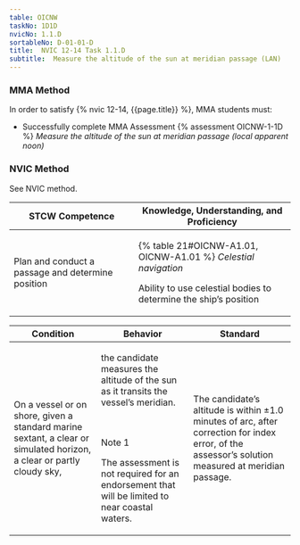 ```yaml
---
table: OICNW
taskNo: 1D1D
nvicNo: 1.1.D 
sortableNo: D-01-01-D
title:  NVIC 12-14 Task 1.1.D
subtitle:  Measure the altitude of the sun at meridian passage (LAN)
---
```



### MMA Method

In order to satisfy  {% nvic 12-14, {{page.title}}  %}, MMA students must:

* Successfully complete MMA Assessment {% assessment OICNW-1-1D %} *Measure the altitude of the sun at meridian passage (local apparent noon)*


### NVIC Method

<a onclick="togglevisibility('nvic_methods')" >See NVIC method.</a>

<div id='nvic_methods' class='hide'>

<table>
<thead>
<tr>
<th class='forty'> STCW Competence </th>
<th class='sixty'> Knowledge, Understanding, and Proficiency </th>
</tr>
</thead>




<tbody>
<tr><td markdown='1'>

Plan and conduct a passage and determine position

</td><td markdown='1'>

{% table 21#OICNW-A1.01, OICNW-A1.01 %} *Celestial navigation*
 
Ability to use celestial bodies to determine the ship’s position

</td></tr>


</tbody>
</table>


<table>
<thead>
<tr><th class='twenty'>  Condition </th><th class='twenty'> Behavior </th><th  class='sixty'>Standard </th></tr>
</thead>
<tbody >



<tr><td markdown='1'>

On a vessel or on shore, given a standard marine sextant, a clear or simulated horizon, a clear or partly cloudy sky,

</td><td markdown='1'>

the candidate measures the altitude of the sun as it transits the vessel’s meridian.

<br>

<div class="tooltip" markdown='1'>

Note 1

The assessment is not required for an endorsement that will be limited to near coastal waters.

</div>


</td><td markdown='1'>

The candidate’s altitude is within ±1.0 minutes of arc, after correction for index error, of the assessor’s solution measured at meridian passage.

</td></tr>
</tbody>
</table>
</div>
